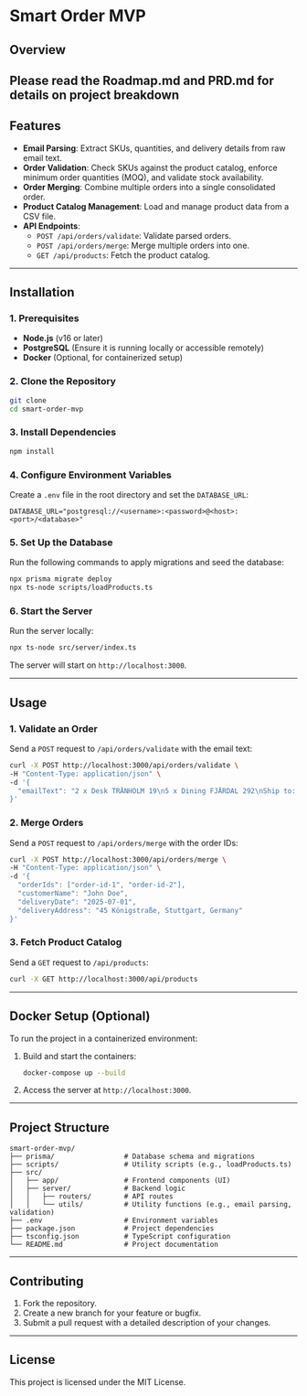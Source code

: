# Smart Order MVP

## **Overview**
Please read the Roadmap.md and PRD.md for details on project breakdown
---

## **Features**
- **Email Parsing**: Extract SKUs, quantities, and delivery details from raw email text.
- **Order Validation**: Check SKUs against the product catalog, enforce minimum order quantities (MOQ), and validate stock availability.
- **Order Merging**: Combine multiple orders into a single consolidated order.
- **Product Catalog Management**: Load and manage product data from a CSV file.
- **API Endpoints**:
  - `POST /api/orders/validate`: Validate parsed orders.
  - `POST /api/orders/merge`: Merge multiple orders into one.
  - `GET /api/products`: Fetch the product catalog.

---

## **Installation**

### **1. Prerequisites**
- **Node.js** (v16 or later)
- **PostgreSQL** (Ensure it is running locally or accessible remotely)
- **Docker** (Optional, for containerized setup)

### **2. Clone the Repository**
```bash
git clone 
cd smart-order-mvp
```

### **3. Install Dependencies**
```bash
npm install
```

### **4. Configure Environment Variables**
Create a `.env` file in the root directory and set the `DATABASE_URL`:
```
DATABASE_URL="postgresql://<username>:<password>@<host>:<port>/<database>"
```

### **5. Set Up the Database**
Run the following commands to apply migrations and seed the database:
```bash
npx prisma migrate deploy
npx ts-node scripts/loadProducts.ts
```

### **6. Start the Server**
Run the server locally:
```bash
npx ts-node src/server/index.ts
```
The server will start on `http://localhost:3000`.

---

## **Usage**

### **1. Validate an Order**
Send a `POST` request to `/api/orders/validate` with the email text:
```bash
curl -X POST http://localhost:3000/api/orders/validate \
-H "Content-Type: application/json" \
-d '{
  "emailText": "2 x Desk TRÄNHOLM 19\n5 x Dining FJÄRDAL 292\nShip to: 45 Königstraße, Stuttgart, Germany\nRequested delivery date: July 1, 2025"
}'
```

### **2. Merge Orders**
Send a `POST` request to `/api/orders/merge` with the order IDs:
```bash
curl -X POST http://localhost:3000/api/orders/merge \
-H "Content-Type: application/json" \
-d '{
  "orderIds": ["order-id-1", "order-id-2"],
  "customerName": "John Doe",
  "deliveryDate": "2025-07-01",
  "deliveryAddress": "45 Königstraße, Stuttgart, Germany"
}'
```

### **3. Fetch Product Catalog**
Send a `GET` request to `/api/products`:
```bash
curl -X GET http://localhost:3000/api/products
```

---

## **Docker Setup (Optional)**
To run the project in a containerized environment:
1. Build and start the containers:
   ```bash
   docker-compose up --build
   ```
2. Access the server at `http://localhost:3000`.

---

## **Project Structure**
```
smart-order-mvp/
├── prisma/                 # Database schema and migrations
├── scripts/                # Utility scripts (e.g., loadProducts.ts)
├── src/
│   ├── app/                # Frontend components (UI)
│   ├── server/             # Backend logic
│   │   ├── routers/        # API routes
│   │   └── utils/          # Utility functions (e.g., email parsing, validation)
├── .env                    # Environment variables
├── package.json            # Project dependencies
├── tsconfig.json           # TypeScript configuration
└── README.md               # Project documentation
```

---

## **Contributing**
1. Fork the repository.
2. Create a new branch for your feature or bugfix.
3. Submit a pull request with a detailed description of your changes.

---

## **License**
This project is licensed under the MIT License.
